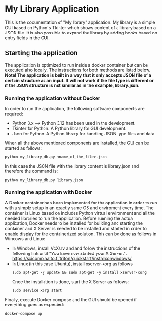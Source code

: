 # My Library Application

This is the documentation of "My library" application. My library is a simple GUI based on Python's Tkinter which shows content of a library based on a JSON file. It is also possible to expand the library by adding books based on entry fields in the GUI.

## Starting the application

The application is optimized to run inside a docker container but can be executed also locally. The instructions for both methods are listed below.
<b>Note! The application is built in a way that it only accepts JSON file of a certain structure as an input. It will not work if the file type is different or if the JSON structure is not similar as in the example, library.json.</b>

### Running the application without Docker

In order to run the application, the following software components are required: 
* Python 3.x --> Python 3.12 has been used in the development.
* Tkinter for Python. A Python library for GUI development.
* Json for Python. A Python library for handling JSON type files and data.

When all the above mentioned components are installed, the GUI can be started as follows:
```
python my_library_db.py <name_of_the_file>.json
```
In this case the JSON file with the library content is library.json and therefore the command is:
```
python my_library_db.py library.json
```
### Running the application with Docker

A Docker container has been implemented for the application in order to run with a simple setup in an exactly same OS and enviroment every time. The container is Linux based on includes Python virtual environment and all the needed libraries to run the application. Before running the actual application, Docker needs to be installed for building and starting the container and X Server is needed to be installed and started in order to enable display for the containerized solution. This can be done as follows in Windows and Linux:
  * In Windows, install VcXsrv and and follow the instructions of the following link until "You have now started your X Server.": 
    https://scicomp.aalto.fi/triton/quickstart/installxonwindows/
  * In Linux (in this case Ubuntu), install xserver-xorg as follows:
    ```
    sudo apt-get -y update && sudo apt-get -y install xserver-xorg
    ```
    Once the installation is done, start the X Server as follows:
    ```
    sudo service xorg start
    ```

Finally, execute Docker compose and the GUI should be opened if everything goes as expected:
```
docker-compose up
```
